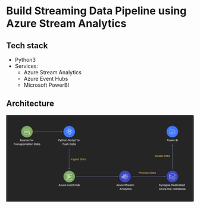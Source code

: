 # Build Streaming Data Pipeline using Azure Stream Analytics


## Tech stack
- Python3
- Services: 
  - Azure Stream Analytics
  - Azure Event Hubs
  - Microsoft PowerBI

## Architecture

![architecture_diagram](./architecture.png)